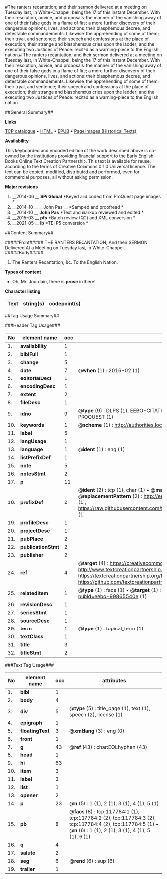 #The ranters recantation; and their sermon delivered at a meeting on Tuesday last, in White-Chappel, being the 17 of this instant December. With their resolution, advice, and proposals; the manner of the vanishing away of one of their false gods in a flame of fire; a more further discovery of their dangerous opinions, lives, and actions; their blasphemous decree, and detestable commandements. Likewise, the apprehending of some of them; their tryal, and sentence; their speech and confessions at the place of execution; their strange and blasphemous cries upon the ladder; and the executing two Justices of Peace: recited as a warning-piece to the English nation.#
The ranters recantation; and their sermon delivered at a meeting on Tuesday last, in White-Chappel, being the 17 of this instant December. With their resolution, advice, and proposals; the manner of the vanishing away of one of their false gods in a flame of fire; a more further discovery of their dangerous opinions, lives, and actions; their blasphemous decree, and detestable commandements. Likewise, the apprehending of some of them; their tryal, and sentence; their speech and confessions at the place of execution; their strange and blasphemous cries upon the ladder; and the executing two Justices of Peace: recited as a warning-piece to the English nation.

##General Summary##

**Links**

[TCP catalogue](http://www.ota.ox.ac.uk/tcp/)  • 
[HTML](http://tei.it.ox.ac.uk/tcp/Texts-HTML/free/A92/A92163.html)  • 
[EPUB](http://tei.it.ox.ac.uk/tcp/Texts-EPUB/free/A92/A92163.epub) • 
[Page images (Historical Texts)](https://historicaltexts.jisc.ac.uk/eebo-99865540e)

**Availability**

This keyboarded and encoded edition of the work described above is co-owned by the
    institutions providing financial support to the Early English Books Online Text Creation
    Partnership. This text is available for reuse, according to the terms of  Creative Commons 0 1.0 Universal
    licence. The text can be copied, modified, distributed and performed, even for commercial
    purposes, all without asking permission.

**Major revisions**

1. __2014-06 __ __SPi Global__ *Keyed and coded from ProQuest page images *
1. __2014-10 __ __John Pas __ *Sampled and proofread *
1. __2014-10 __ __John Pas__ *Text and markup reviewed and edited *
1. __2015-03 __ __pfs__ *Batch review (QC) and XML conversion *
1. __2021-05 __ __lb__ *TEI P5 conversion *

##Content Summary##

#####Front#####
THE RANTERS RECANTATION; And their SERMON Delivered At a Meeting on Tuesday last, in White-Chappel, 
#####Body#####

1. The Ranters Recantation, &c. To the English Nation.

**Types of content**

  * Oh, Mr. Jourdain, there is **prose** in there!

**Character listing**


|Text|string(s)|codepoint(s)|
|---|---|---|

##Tag Usage Summary##

###Header Tag Usage###

|No|element name|occ|attributes|
|---|---|---|---|
|1.|__availability__|1||
|2.|__biblFull__|1||
|3.|__change__|5||
|4.|__date__|7| @__when__ (1) : 2016-02 (1)|
|5.|__editorialDecl__|1||
|6.|__encodingDesc__|1||
|7.|__extent__|2||
|8.|__fileDesc__|1||
|9.|__idno__|9| @__type__ (9) : DLPS (1), EEBO-CITATION (1), VID (1), EEBO-PROQUEST (1), STC (4), PROQUEST (1)|
|10.|__keywords__|1| @__scheme__ (1) : http://authorities.loc.gov/ (1)|
|11.|__label__|5||
|12.|__langUsage__|1||
|13.|__language__|1| @__ident__ (1) : eng (1)|
|14.|__listPrefixDef__|1||
|15.|__note__|5||
|16.|__notesStmt__|2||
|17.|__p__|11||
|18.|__prefixDef__|2| @__ident__ (2) : tcp (1), char (1)  •  @__matchPattern__ (2) : ([0-9\-]+):([0-9IVX]+) (1), (.+) (1)  •  @__replacementPattern__ (2) : http://eebo.chadwyck.com/downloadtiff?vid=$1&page=$2 (1), https://raw.githubusercontent.com/textcreationpartnership/Texts/master/tcpchars.xml#$1 (1)|
|19.|__profileDesc__|1||
|20.|__projectDesc__|1||
|21.|__pubPlace__|2||
|22.|__publicationStmt__|2||
|23.|__publisher__|2||
|24.|__ref__|4| @__target__ (4) : https://creativecommons.org/publicdomain/zero/1.0/ (1), http://www.textcreationpartnership.org/docs/. (1), https://textcreationpartnership.org/faq/#faq05 (1), https://github.com/textcreationpartnership (1)|
|25.|__relatedItem__|1| @__type__ (1) : facs (1)  •  @__target__ (1) : https://data.historicaltexts.jisc.ac.uk/view?pubId=eebo-99865540e (1)|
|26.|__revisionDesc__|1||
|27.|__seriesStmt__|1||
|28.|__sourceDesc__|1||
|29.|__term__|1| @__type__ (1) : topical_term (1)|
|30.|__textClass__|1||
|31.|__title__|3||
|32.|__titleStmt__|2||


###Text Tag Usage###

|No|element name|occ|attributes|
|---|---|---|---|
|1.|__bibl__|1||
|2.|__body__|4||
|3.|__div__|5| @__type__ (5) : title_page (1), text (1), speech (2), license (1)|
|4.|__epigraph__|1||
|5.|__floatingText__|3| @__xml:lang__ (3) : eng (0)|
|6.|__front__|1||
|7.|__g__|43| @__ref__ (43) : char:EOLhyphen (43)|
|8.|__head__|1||
|9.|__hi__|63||
|10.|__item__|3||
|11.|__label__|3||
|12.|__list__|1||
|13.|__opener__|2||
|14.|__p__|23| @__n__ (5) : 1 (1), 2 (1), 3 (1), 4 (1), 5 (1)|
|15.|__pb__|8| @__facs__ (8) : tcp:117784:1 (1), tcp:117784:2 (2), tcp:117784:3 (2), tcp:117784:4 (2), tcp:117784:5 (1)  •  @__n__ (6) : 1 (1), 2 (1), 3 (1), 4 (1), 5 (1), 6 (1)|
|16.|__q__|4||
|17.|__salute__|2||
|18.|__seg__|6| @__rend__ (6) : sup (6)|
|19.|__trailer__|1||
